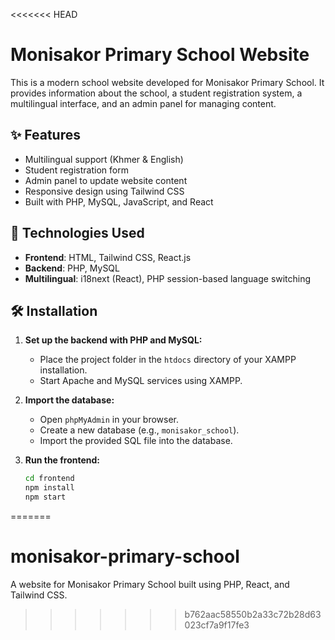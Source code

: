 <<<<<<< HEAD
# Monisakor Primary School Website

This is a modern school website developed for Monisakor Primary School. It provides information about the school, a student registration system, a multilingual interface, and an admin panel for managing content.

## ✨ Features

- Multilingual support (Khmer & English)
- Student registration form
- Admin panel to update website content
- Responsive design using Tailwind CSS
- Built with PHP, MySQL, JavaScript, and React

## 🚀 Technologies Used

- **Frontend**: HTML, Tailwind CSS, React.js
- **Backend**: PHP, MySQL
- **Multilingual**: i18next (React), PHP session-based language switching

## 🛠️ Installation

1. **Set up the backend with PHP and MySQL:**
   - Place the project folder in the `htdocs` directory of your XAMPP installation.
   - Start Apache and MySQL services using XAMPP.

2. **Import the database:**
   - Open `phpMyAdmin` in your browser.
   - Create a new database (e.g., `monisakor_school`).
   - Import the provided SQL file into the database.

3. **Run the frontend:**
   ```bash
   cd frontend
   npm install
   npm start
   ```
=======
# monisakor-primary-school
A website for Monisakor Primary School built using PHP, React, and Tailwind CSS.
>>>>>>> b762aac58550b2a33c72b28d63023cf7a9f17fe3
